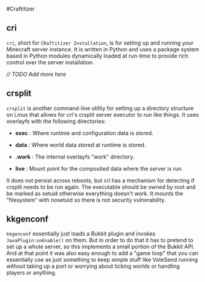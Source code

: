#Craftitizer

## cri

`cri`, short for `CRaftitizer Installation`, is for setting up and running your
Minecraft server instance.  It is written in Python and uses a package system
based in Python modules dynamically loaded at run-time to provide rich control
over the server installation.

*// TODO Add more here*

## crsplit

`crsplit` is another command-line utility for setting up a directory structure
on Linux that allows for cri's crsplit server executor to run like things. It
uses overlayfs with the following directories:

* **exec** : Where runtime and configuration data is stored.

* **data** : Where world data stored at runtime is stored.

* **.work** : The internal overlayfs "work" directory.

* **live** : Mount point for the composited data where the server is run.

It does not persist across reboots, but cri has a mechanism for detecting if
crsplit needs to be run again.  The executable should be owned by root and be
marked as setuid otherwise everything doesn't work.  It mounts the "filesystem"
with nosetuid so there is not security vulnerability.

## kkgenconf

`kkgenconf` essentially just loads a Bukkit plugin and invokes
`JavaPlugin:onEnable()` on them.  But in order to do that it has to pretend to
set up a whole server, so this implements a small portion of the Bukkit API. And
at that point it was also easy enough to add a "game loop" that you can
essentially use as just something to keep simple stuff like VoteSend running
without taking up a port or worrying about ticking worlds or handling players or
anything.
